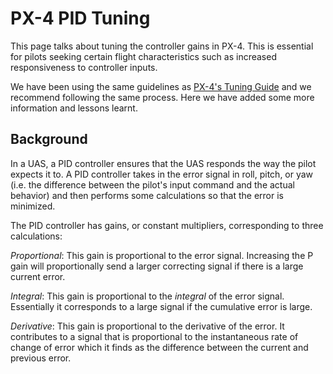 # PX-4 PID Tuning

This page talks about tuning the controller gains in PX-4. This is essential for pilots seeking certain flight characteristics such as increased responsiveness to controller inputs.

We have been using the same guidelines as [PX-4's Tuning Guide](https://docs.px4.io/main/en/config_fw/pid_tuning_guide_fixedwing.html) and we recommend following the same process. Here we have added some more information and lessons learnt.

## Background 

In a UAS, a PID controller ensures that the UAS responds the way the pilot expects it to. A PID controller takes in the error signal in roll, pitch, or yaw (i.e. the difference between the pilot's input command and the actual behavior) and then performs some calculations so that the error is minimized.

The PID controller has gains, or constant multipliers, corresponding to three calculations:

*Proportional*: This gain is proportional to the error signal. Increasing the P gain will proportionally send a larger correcting signal if there is a large current error.

*Integral*: This gain is proportional to the *integral* of the error signal. Essentially it corresponds to a large signal if the cumulative error is large.

*Derivative*: This gain is proportional to the derivative of the error. It contributes to a signal that is proportional to the instantaneous rate of change of error which it finds as the difference between the current and previous error.


